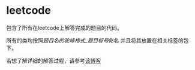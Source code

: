 # leetcode

包含了所有在leetcode上解答完成的题目的代码。 

所有的类均按照*题目名的驼峰格式_题目标号*命名
并且将其放置在相关标签的包下。

若想了解详细的解答过程，请参考[该博客](https://segmentfault.com/u/raledong)
